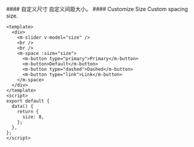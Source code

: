 <cn>
#### 自定义尺寸
自定义间距大小。
</cn>

<us>
#### Customize Size
Custom spacing size.
</us>

```vue
<template>
  <div>
    <m-slider v-model="size" />
    <br />
    <br />
    <m-space :size="size">
      <m-button type="primary">Primary</m-button>
      <m-button>Default</m-button>
      <m-button type="dashed">Dashed</m-button>
      <m-button type="link">Link</m-button>
    </m-space>
  </div>
</template>
<script>
export default {
  data() {
    return {
      size: 8,
    };
  },
};
</script>
```
